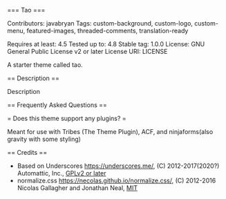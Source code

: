 === Tao ===

Contributors: javabryan
Tags: custom-background, custom-logo, custom-menu, featured-images, threaded-comments, translation-ready

Requires at least: 4.5
Tested up to: 4.8
Stable tag: 1.0.0
License: GNU General Public License v2 or later
License URI: LICENSE

A starter theme called tao.

== Description ==

Description


== Frequently Asked Questions ==

= Does this theme support any plugins? =

Meant for use with Tribes (The Theme Plugin), ACF, and ninjaforms(also gravity with some styling)

== Credits ==

* Based on Underscores https://underscores.me/, (C) 2012-2017(2020?) Automattic, Inc., [GPLv2 or later](https://www.gnu.org/licenses/gpl-2.0.html)
* normalize.css https://necolas.github.io/normalize.css/, (C) 2012-2016 Nicolas Gallagher and Jonathan Neal, [MIT](https://opensource.org/licenses/MIT)
